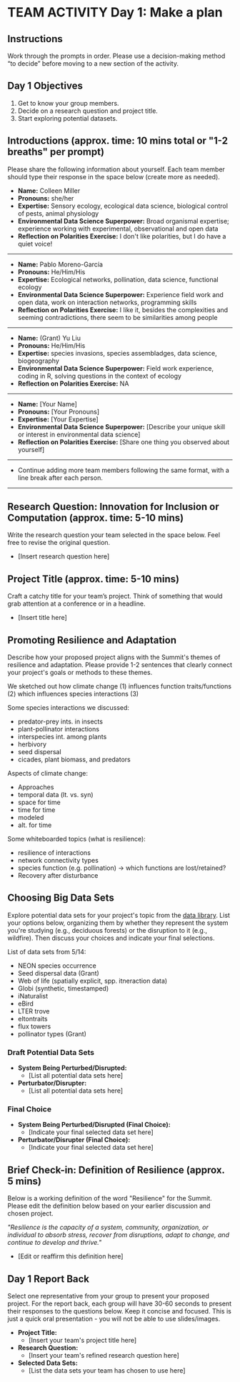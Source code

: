 # TEAM ACTIVITY Day 1: Make a plan

## Instructions
Work through the prompts in order. Please use a decision-making method “to decide” before moving to a new section of the activity.  

## Day 1 Objectives
1. Get to know your group members.
2. Decide on a research question and project title.
3. Start exploring potential datasets.

## Introductions (approx. time: 10 mins total or "1-2 breaths" per prompt)
Please share the following information about yourself. Each team member should type their response in the space below (create more as needed).

  - **Name:** Colleen Miller
  - **Pronouns:** she/her
  - **Expertise:** Sensory ecology, ecological data science, biological control of pests, animal physiology
  - **Environmental Data Science Superpower:** Broad organismal expertise; experience working with experimental, observational and open data
  - **Reflection on Polarities Exercise:** I don't like polarities, but I do have a quiet voice!

  ---
  - **Name:** Pablo Moreno-García
  - **Pronouns:** He/Him/His
  - **Expertise:** Ecological networks, pollination, data science, functional ecology
  - **Environmental Data Science Superpower:** Experience field work and open data, work on interaction networks, programming skills
  - **Reflection on Polarities Exercise:** I like it, besides the complexities and seeming contradictions, there seem to be similarities among people

  ---
  - **Name:** (Grant) Yu Liu
  - **Pronouns:** He/Him/His
  - **Expertise:** species invasions, species assembladges, data science, biogeography
  - **Environmental Data Science Superpower:** Field work experience, coding in R, solving questions in the context of ecology
  - **Reflection on Polarities Exercise:** NA

  ---
  - **Name:** [Your Name]
  - **Pronouns:** [Your Pronouns]
  - **Expertise:** [Your Expertise]
  - **Environmental Data Science Superpower:** [Describe your unique skill or interest in environmental data science]
  - **Reflection on Polarities Exercise:** [Share one thing you observed about yourself]

  ---
  - Continue adding more team members following the same format, with a line break after each person.
  ---
## Research Question: Innovation for Inclusion or Computation (approx. time: 5-10 mins)
Write the research question your team selected in the space below. Feel free to revise the original question.

- [Insert research question here]


## Project Title (approx. time: 5-10 mins)
Craft a catchy title for your team’s project. Think of something that would grab attention at a conference or in a headline.

- [Insert title here]


## Promoting Resilience and Adaptation
Describe how your proposed project aligns with the Summit's themes of resilience and adaptation. Please provide 1-2 sentences that clearly connect your project's goals or methods to these themes.

We sketched out how climate change (1) influences function traits/functions (2) which influences species interactions (3)

Some species interactions we discussed:
- predator-prey ints. in insects
- plant-pollinator interactions
- interspecies int. among plants
- herbivory
- seed dispersal
- cicades, plant biomass, and predators

Aspects of climate change:
- Approaches
- temporal data (lt. vs. syn)
- space for time
- time for time
- modeled
- alt. for time

Some whiteboarded topics (what is resilience):
- resilience of interactions
- network connectivity types
- species function (e.g. pollination) -> which functions are lost/retained?
- Recovery after disturbance

## Choosing Big Data Sets
Explore potential data sets for your project's topic from the [data library](https://cu-esiil.github.io/data-library/). List your options below, organizing them by whether they represent the system you're studying (e.g., deciduous forests) or the disruption to it (e.g., wildfire). Then discuss your choices and indicate your final selections.

List of data sets from 5/14:
- NEON species occurrence
- Seed dispersal data (Grant)
- Web of life (spatially explicit, spp. itneraction data)
- Globi (synthetic, timestamped)
- iNaturalist
- eBird
- LTER trove
- eltontraits
- flux towers
- pollinator types (Grant)


### Draft Potential Data Sets
  - **System Being Perturbed/Disrupted:**
    - [List all potential data sets here]
  - **Perturbator/Disrupter:**
    - [List all potential data sets here]

### Final Choice
  - **System Being Perturbed/Disrupted (Final Choice):**
    - [Indicate your final selected data set here]
  - **Perturbator/Disrupter (Final Choice):**
    - [Indicate your final selected data set here]



## Brief Check-in: Definition of Resilience (approx. 5 mins)
Below is a working definition of the word "Resilience" for the Summit. Please edit the definition below based on your earlier discussion and chosen project.

*"Resilience is the capacity of a system, community, organization, or individual to absorb stress, recover from disruptions, adapt to change, and continue to develop and thrive."*

- [Edit or reaffirm this definition here]


## Day 1 Report Back
Select one representative from your group to present your proposed project. For the report back, each group will have 30-60 seconds to present their responses to the questions below. Keep it concise and focused. This is just a quick oral presentation - you will not be able to use slides/images.

- **Project Title:**
  - [Insert your team's project title here]
- **Research Question:**
  - [Insert your team's refined research question here]
- **Selected Data Sets:**
  - [List the data sets your team has chosen to use here]
      
